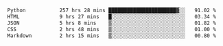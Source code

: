 <!--START_SECTION:waka-->

```txt
Python           257 hrs 28 mins ██████████████████████▓░░   91.02 %
HTML             9 hrs 27 mins   █░░░░░░░░░░░░░░░░░░░░░░░░   03.34 %
JSON             5 hrs 8 mins    ▒░░░░░░░░░░░░░░░░░░░░░░░░   01.82 %
CSS              2 hrs 48 mins   ▒░░░░░░░░░░░░░░░░░░░░░░░░   01.00 %
Markdown         2 hrs 15 mins   ▒░░░░░░░░░░░░░░░░░░░░░░░░   00.80 %
```

<!--END_SECTION:waka-->
